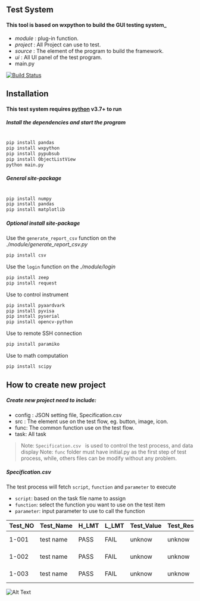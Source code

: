 ## Test System
#### This tool is based on wxpython to build the GUI testing system_
- _module_ :  plug-in function.
- _project_ : All Project can use to test.
- _source_ :  The element of the program to build the framework. 
- _ui_ : All UI panel of the test program.
- main.py

[![Build Status](https://travis-ci.org/joemccann/dillinger.svg?branch=master)](https://travis-ci.org/joemccann/dillinger)
## Installation
#### This test system requires  [python](https://www.python.org/downloads/)  v3.7+ to run
##### Install the dependencies and start the program
#
```sh
pip install pandas
pip install wxpython
pip install pypubsub
pip install ObjectListView
python main.py
```
##### General  site-package
#
```sh
pip install numpy
pip install pandas
pip install matplotlib
```
##### Optional install site-package
Use the `generate_report_csv` function on the  _./module/generate_report_csv.py_ 
```sh
pip install csv
```
Use the `login` function on the  _./module/login_ 
```sh
pip install zeep
pip install request
```
Use to control instrument
```sh
pip install pyaardvark
pip install pyvisa
pip install pyserial
pip install opencv-python
```
Use to remote SSH connection
```sh
pip install paramiko
```
Use to math computation
```sh
pip install scipy
```


## How to create new project
##### Create new project need to include:
- config : JSON setting file, Specification.csv 
- src : The element use on the test flow, eg. button, image, icon.
- func: The common function use on the test flow.
- task: All task 

> Note: `Specification.csv ` is used to control the test process, and data display
> Note: `func` folder must have initial.py as the first step of test process, while, others files can be modify without any problem.

##### Specification.csv
The test process will fetch `script`, `function` and `parameter` to execute
- `script`: based on the task file name to assign
- `function`: select the function you want to use on the test item 
- `parameter`: input parameter to use to call the function

| Test_NO |	Test_Name |	H_LMT |	L_LMT |	Test_Value | Test_Result |	Unit |	Class | Compare	| Code | Script | Function |
| ------ | ------ | ------ | ------ | ------ | ------ | ------ | ------ | ------ | ------ | ------ | ------ |
| 1-001 | test name | PASS | FAIL | unknow | unknow | NA | test class | EQS | E1001 | `script` | `function` |
| 1-002 | test name | PASS | FAIL | unknow | unknow | NA | test class | EQS | E1002 | `script` | `function` | 
| 1-003 | test name | PASS | FAIL | unknow | unknow | NA | test class | EQS | E1003 | `script` | `function` |

![Alt Text](source/video.gif)



























